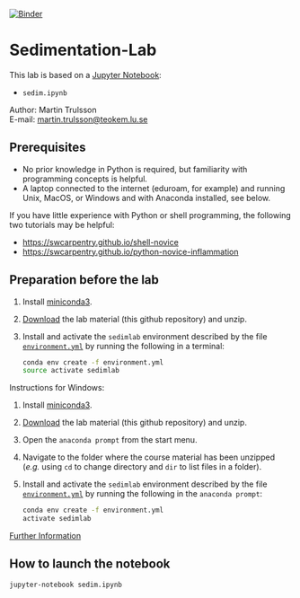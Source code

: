 [![Binder](https://mybinder.org/badge.svg)](https://mybinder.org/v2/gh/gitesei/Sedimentation-Lab.git/master)

# Sedimentation-Lab

This lab is based on a [Jupyter Notebook](http://jupyter.org):
- `sedim.ipynb`

Author: Martin Trulsson<br>
E-mail: martin.trulsson@teokem.lu.se 

## Prerequisites

- No prior knowledge in Python is required, but familiarity with programming concepts is helpful.
- A laptop connected to the internet (eduroam, for example) and running Unix, MacOS, or Windows and with Anaconda installed, see below.

If you have little experience with Python or shell programming, the following two tutorials may be helpful:

- https://swcarpentry.github.io/shell-novice
- https://swcarpentry.github.io/python-novice-inflammation

## Preparation before the lab

1. Install [miniconda3](https://conda.io/miniconda.html).
2. [Download](https://github.com/mlund/particletracking/archive/master.zip) the lab material
   (this github repository) and unzip.
3. Install and activate the `sedimlab` environment described by the file [`environment.yml`](/environment.yml)
   by running the following in a terminal:

   ```bash
   conda env create -f environment.yml
   source activate sedimlab
   ```
Instructions for Windows: 
1. Install [miniconda3](https://conda.io/miniconda.html).
2. [Download](https://github.com/mlund/particletracking/archive/master.zip) the lab material (this github repository)
   and unzip.
3. Open the `anaconda prompt` from the start menu.
4. Navigate to the folder where the course material has been unzipped (_e.g._ using `cd` to change directory
   and `dir` to list files in a folder).
5. Install and activate the `sedimlab` environment described by the file [`environment.yml`](/environment.yml)
   by running the following in the `anaconda prompt`:

   ```bash
   conda env create -f environment.yml
   activate sedimlab
   ```
[Further Information](https://conda.io/docs/user-guide/tasks/manage-environments.html#creating-an-environment-from-an-environment-yml-file)

## How to launch the notebook

~~~ bash
jupyter-notebook sedim.ipynb
~~~
